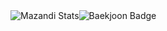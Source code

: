 <div style="display: flex; align-items: center;">
  <img src="http://mazandi.herokuapp.com/api?handle=jk62362&theme=warm" alt="Mazandi Stats"/>
  <img src="http://mazassumnida.wtf/api/v2/generate_badge?boj=jk62362" alt="Baekjoon Badge"/>
</div>
